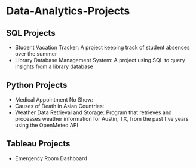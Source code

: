 # Data-Analytics-Projects

## **SQL Projects**
- Student Vacation Tracker: A project keeping track of student absences over the summer 
- Library Database Management System: A project using SQL to query insights from a library database 

## **Python Projects**
- Medical Appointment No Show: 
- Causes of Death in Asian Countries: 
- Weather Data Retrieval and Storage: Program that retrieves and processes weather information for Austin, TX, from the past five years using the OpenMeteo API

## **Tableau Projects**
- Emergency Room Dashboard 
